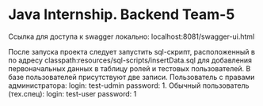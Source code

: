 # Java Internship. Backend Team-5

Ссылка для доступа к swagger локально: localhost:8081/swagger-ui.html

После запуска проекта следует запустить sql-скрипт, расположенный в по адресу classpath:resources/sql-scripts/insertData.sql для добавления первоначальных данных в таблицу ролей и тестовых пользователей. В базе пользователей присутствуют две записи. Пользователь с правами администратора: login: test-udmin  password: 1. Обычный пользователь (тех.спец): login: test-user  password: 1